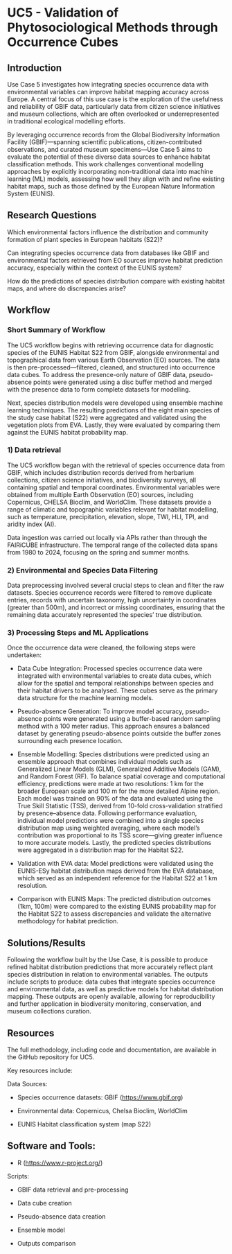 # UC5 - Validation of Phytosociological Methods through Occurrence Cubes



## Introduction



Use Case 5 investigates how integrating species occurrence data with environmental variables can improve habitat mapping accuracy across Europe. A central focus of this use case is the exploration of the usefulness and reliability of GBIF data, particularly data from citizen science initiatives and museum collections, which are often overlooked or underrepresented in traditional ecological modelling efforts.

By leveraging occurrence records from the Global Biodiversity Information Facility (GBIF)—spanning scientific publications, citizen-contributed observations, and curated museum specimens—Use Case 5 aims to evaluate the potential of these diverse data sources to enhance habitat classification methods. This work challenges conventional modelling approaches by explicitly incorporating non-traditional data into machine learning (ML) models, assessing how well they align with and refine existing habitat maps, such as those defined by the European Nature Information System (EUNIS).



## Research Questions



Which environmental factors influence the distribution and community formation of plant species in European habitats (S22)?

Can integrating species occurrence data from databases like GBIF and environmental factors retrieved from EO sources improve habitat prediction accuracy, especially within the context of the EUNIS system?

How do the predictions of species distribution compare with existing habitat maps, and where do discrepancies arise?





## Workflow



### Short Summary of Workflow

The UC5 workflow begins with retrieving occurrence data for diagnostic species of the EUNIS Habitat S22 from GBIF, alongside environmental and topographical data from various Earth Observation (EO) sources. The data is then pre-processed—filtered, cleaned, and structured into occurrence data cubes. To address the presence-only nature of GBIF data, pseudo-absence points were generated using a disc buffer method and merged with the presence data to form complete datasets for modelling.

Next, species distribution models were developed using ensemble machine learning techniques. The resulting predictions of the eight main species of the study case habitat (S22) were aggregated and validated using the vegetation plots from EVA. Lastly, they were evaluated by comparing them against the EUNIS habitat probability map.



### 1) Data retrieval 

The UC5 workflow began with the retrieval of species occurrence data from GBIF, which includes distribution records derived from herbarium collections, citizen science initiatives, and biodiversity surveys, all containing spatial and temporal coordinates. Environmental variables were obtained from multiple Earth Observation (EO) sources, including Copernicus, CHELSA Bioclim, and WorldClim. These datasets provide a range of climatic and topographic variables relevant for habitat modelling, such as temperature, precipitation, elevation, slope, TWI, HLI, TPI, and aridity index (AI).

Data ingestion was carried out locally via APIs rather than through the FAIRiCUBE infrastructure. The temporal range of the collected data spans from 1980 to 2024, focusing on the spring and summer months.



### 2) Environmental and Species Data Filtering

Data preprocessing involved several crucial steps to clean and filter the raw datasets. Species occurrence records were filtered to remove duplicate entries, records with uncertain taxonomy, high uncertainty in coordinates (greater than 500m), and incorrect or missing coordinates, ensuring that the remaining data accurately represented the species’ true distribution.



### 3) Processing Steps and ML Applications

Once the occurrence  data were cleaned, the following steps were undertaken:



* Data Cube Integration: Processed species occurrence data were integrated with environmental variables to create data cubes, which allow for the spatial and temporal relationships between species and their habitat drivers to be analysed. These cubes serve as the primary data structure for the machine learning models.



* Pseudo-absence Generation: To improve model accuracy, pseudo-absence points were generated using a buffer-based random sampling method with a 100 meter radius. This approach ensures a balanced dataset by generating pseudo-absence points outside the buffer zones surrounding each presence location.



* Ensemble Modelling: Species distributions were predicted using an ensemble approach that combines individual models such as Generalized Linear Models (GLM), Generalized Additive Models (GAM), and Random Forest (RF). To balance spatial coverage and computational efficiency, predictions were made at two resolutions: 1 km for the broader European scale and 100 m for the more detailed Alpine region.  Each model was trained on 90% of the data and evaluated using the True Skill Statistic (TSS), derived from 10-fold cross-validation stratified by presence–absence data. Following performance evaluation, individual model predictions were combined into a single species distribution map using weighted averaging, where each model’s contribution was proportional to its TSS score—giving greater influence to more accurate models. Lastly, the predicted species distributions were aggregated in a distribution map for the Habitat S22.



* Validation with EVA data:  Model predictions were validated using the EUNIS-ESy habitat distribution maps derived from the EVA database, which served as an independent reference for the Habitat S22 at 1 km resolution.



* Comparison with EUNIS Maps: The predicted distribution outcomes (1km, 100m) were compared to the existing EUNIS probability map for the Habitat S22 to assess discrepancies and validate the alternative methodology for habitat prediction.





## Solutions/Results

Following the workflow built by the Use Case, it is possible to produce refined habitat distribution predictions that more accurately reflect plant species distribution in relation to environmental variables. The outputs include scripts to produce: data cubes that integrate species occurrence and environmental data, as well as predictive models for habitat distribution mapping. These outputs are openly available, allowing for reproducibility and further application in biodiversity monitoring, conservation, and museum collections curation.





## Resources



The full methodology, including code and documentation, are available in the GitHub repository for UC5. 

Key resources include:

Data Sources:

* Species occurrence datasets: GBIF (https://www.gbif.org)

* Environmental data: Copernicus, Chelsa Bioclim, WorldClim

* EUNIS Habitat classification system (map S22)





## Software and Tools:

* R (https://www.r-project.org/)

Scripts: 

* GBIF data retrieval and pre-processing

* Data cube creation

* Pseudo-absence data creation

* Ensemble model

* Outputs comparison


